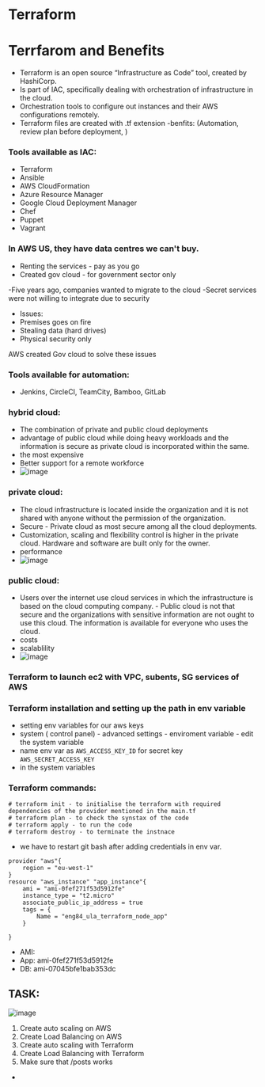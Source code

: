 # Terraform


# Terrfarom and Benefits
- Terraform is an open source “Infrastructure as Code” tool, created by HashiCorp.
- Is part of IAC, specifically dealing with orchestration of infrastructure in the cloud.
- Orchestration tools to configure out instances and their AWS configurations remotely.
- Terraform files are created with .tf extension
-benfits: (Automation, review plan before deployment, )

### Tools available as IAC:
- Terraform
- Ansible
- AWS CloudFormation
- Azure Resource Manager
- Google Cloud Deployment Manager
- Chef
- Puppet
- Vagrant


### In AWS US, they have data centres we can't buy.
- Renting the services - pay as you go
- Created gov cloud - for government sector only

-Five years ago, companies wanted to migrate to the cloud
-Secret services were not willing to integrate due to security

- Issues:
- Premises goes on fire
- Stealing data (hard drives)
- Physical security only

AWS created Gov cloud to solve these issues
### Tools available for automation:
- Jenkins, CircleCI, TeamCity, Bamboo, GitLab


### hybrid cloud:
- The combination of private and public cloud deployments  
- advantage of public cloud while doing heavy workloads and the information is secure as private cloud is incorporated within the same.
- the most expensive
- Better support for a remote workforce
- ![image](https://user-images.githubusercontent.com/47173937/117793239-f18c7880-b243-11eb-8e91-de5c5024e74a.png)

### private cloud:
- The cloud infrastructure is located inside the organization and it is not shared with anyone without the permission of the organization. 
- Secure - Private cloud as most secure among all the cloud deployments.
- Customization, scaling and flexibility control is higher in the private cloud. Hardware and software are built only for the owner.
- performance
- ![image](https://user-images.githubusercontent.com/47173937/117797403-e20f2e80-b247-11eb-9f3d-bece94562b5b.png)

### public cloud:
- Users over the internet use cloud services in which the infrastructure is based on the cloud computing company. - Public cloud is not that secure and the organizations with sensitive information are not ought to use this cloud. The information is available for everyone who uses the cloud.
- costs
- scalablility
- ![image](https://user-images.githubusercontent.com/47173937/117797453-f4896800-b247-11eb-9445-0c661860207b.png)


### Terraform to launch ec2 with VPC, subents, SG services of AWS

### Terraform installation and setting up the path in env variable
- setting env variables for our aws keys
- system ( control panel) - advanced settings - enviroment variable - edit the system variable 
- name env var as `AWS_ACCESS_KEY_ID` for secret key `AWS_SECRET_ACCESS_KEY` 
- in the system variables


### Terraform commands:
```
# terraform init - to initialise the terraform with required dependencies of the provider mentioned in the main.tf
# terraform plan - to check the synstax of the code
# terraform apply - to run the code
# terraform destroy - to terminate the instnace
```

- we have to restart git bash after adding credentials in env var. 

```
provider "aws"{
	region = "eu-west-1"
} 
resource "aws_instance" "app_instance"{
	ami = "ami-0fef271f53d5912fe"
	instance_type = "t2.micro"
	associate_public_ip_address = true
	tags = {
		Name = "eng84_ula_terraform_node_app"
	}

}
```

- AMI:
- App:   ami-0fef271f53d5912fe
- DB:    ami-07045bfe1bab353dc


## TASK:

![image](https://user-images.githubusercontent.com/47173937/118273034-569dd380-b4bb-11eb-8f4f-eb4883728423.png)
1. Create auto scaling on AWS
2. Create Load Balancing on AWS
3. Create auto scaling with Terraform
4. Create Load Balancing with Terraform
5. Make sure that /posts works


- 

